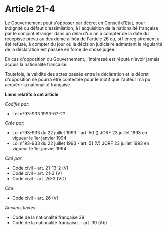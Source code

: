 # Article 21-4

Le Gouvernement peut s'opposer par décret en Conseil d'Etat, pour indignité ou défaut d'assimilation, à l'acquisition de la
nationalité française par le conjoint étranger dans un délai d'un an à compter de la date du récépissé prévu au deuxième
alinéa de l'article 26 ou, si l'enregistrement a été refusé, à compter du jour où la décision judiciaire admettant la
régularité de la déclaration est passée en force de chose jugée. 

En cas d'opposition du Gouvernement, l'intéressé est réputé n'avoir jamais acquis la nationalité française. 

Toutefois, la validité des actes passés entre la déclaration et le décret d'opposition ne pourra être contestée pour le motif
que l'auteur n'a pu acquérir la nationalité française.

**Liens relatifs à cet article**

_Codifié par_:

  - Loi n°93-933 1993-07-22

_Créé par_:

  - Loi n°93-933 du 22 juillet 1993 - art. 50 () JORF 23 juillet 1993 en vigueur le 1er janvier 1994
  - Loi n°93-933 du 22 juillet 1993 - art. 51 (V) JORF 23 juillet 1993 en vigueur le 1er janvier 1994

_Cité par_:

  - Code civil - art. 21-13-2 (V)
  - Code civil - art. 21-3 (V)
  - Code civil - art. 26-3 (VD)

_Cite_:

  - Code civil - art. 26 (V)

_Anciens textes_:

  - Code de la nationalité française 39
  - Code de la nationalité française. - art. 39 (Ab)
